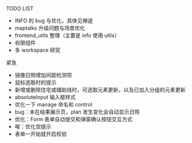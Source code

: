 TODO LIST
* INFO 的 bug 与优化，具体见禅道
* maptalks 升级问题与场景优化
* frontend_utils 整理（主要是 info 使用 utils）
* 权限组件
* 多 workspace 研究

紧急
* 镜像日照增加间距检测项
* 鼠标选取时的提示
* 新增或删除住宅或辅助线时，可选取元素更新，以及已加入分组的元素更新
* absoluteInput 输入框样式
* 优化一下 manage 命名和 control
* bug：未在结果展示页，plan 发生变化会自动显示日照
* 优化：Form 表单自动提交和弹窗确认按钮交互方式
* 唉：优化空提示
* 表单一开始就开启校验
